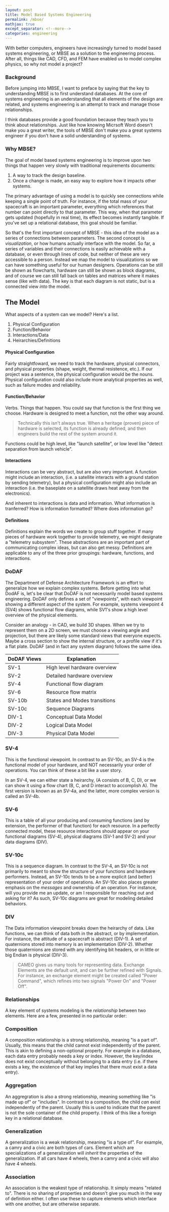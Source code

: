 ```yaml
---
layout: post
title: Model Based Systems Engineering
permalink: /mbse/
mathjax: true
except_separator: <!--more-->
categories: engineering
---
```


With better computers, engineers have increasingly turned to model based systems engineering, or MBSE as a solution to the engineering process. After all, things like CAD, CFD, and FEM have enabled us to model complex physics, so why not model a project? 

<!--more-->

### Background

Before jumping into MBSE, I want to preface by saying that the key to understanding MBSE is to first understand databases. At the core of systems engineering is an understanding that all elements of the design are related, and systems engineering is an attempt to track and manage those relationships. 

I think databases provide a good foundation because they teach you to think about relationships. Just like how knowing Micrsoft Word doesn't make you a great writer, the tools of MBSE don't make you a great systems engineer if you don't have a solid understanding of systems. 


### Why MBSE?

The goal of model based systems engineering is to improve upon two things that happen very slowly with traditional requirements documents:

1. A way to track the design baseline.
2. Once a change is made, an easy way to explore how it impacts other systems. 

The primary advantage of using a model is to quickly see connections while keeping a single point of truth. For instance, if the total mass of your spacecraft is an important parameter, everything which references that number can point directly to that parameter. This way, when that parameter gets updated (hopefully in real time), its effect becomes instantly tangible. If you've set up a relational database, this goal should be familiar. 

So that's the first important concept of MBSE - this idea of the model as a series of connections between parameters. The second concept is *visualization*, or how humans actually interface with the model. So far, a series of variables and their connections is easily achievable with a database, or even through lines of code, but neither of these are very accessible to a person. Instead we map the model to visualizations so we can have something useful for our human designers. Operations can be still be shown as flowcharts, hardware can still be shown as block diagrams, and of course we can still fall back on tables and matrices where it makes sense (like with data). The key is that each diagram is not static, but is a connected view *into* the model. 


## The Model

What aspects of a system can we model? Here's a list.

1. Physical Configuration
2. Function/Behavior 
3. Interactions/Data
4. Heirarchies/Definitions


#### Physical Configuration

Fairly straightfoward, we need to track the hardware, physical connectors, and physical properties (shape, weight, thermal resistence, etc.). If our project was a sentence, the physical configuration would be the nouns. Physical configuration could also include more analytical properties as well, such as failure modes and reliability.


#### Function/Behavior

Verbs. Things that happen. You could say that function is the first thing we choose. Hardware is designed to meet a function, not the other way around.

> Technically this isn't always true. When a heritage (proven) piece of hardware is selected, its function is already defined, and then engineers build the rest of the system around it. 

Functions could be high level, like "launch satellite", or low level like "detect separation from launch vehicle".  

#### Interactions

Interactions can be very abstract, but are also very important. A function might include an interaction, (i.e. a satellite interacts with a ground station by sending telemetry), but a physical configuration might also include an interaction (i.e. the baseplate on a satellite draws heat away from the electronics). 

And inherent to interactions is data and information. What information is tranferred? How is information formatted? Where does information go?


#### Definitions

Definitions explain the words we create to group stuff together. If many pieces of hardware work together to provide telemetry, we might designate a "telemetry subsystem". These abstractions are an important part of communicating complex ideas, but can also get messy. Definitions are applicable to any of the three prior groupings: hardware, functions, and interactions. 


### DoDAF

The Department of Defense Architecture Framework is an effort to generalize how we explain complex systems. Before getting into what DodAF is, let's be clear that DoDAF is not necessarily model based systems engineering. DoDAF only defines a set of "viewpoints", with each viewpoint showing a different aspect of the system. For example, systems viewpoint 4 (SV4) shows functional flow diagrams, while SV1's show a high level overview of the physical elements. 

Consider an analogy - in CAD, we build 3D shapes. When we try to represent them on a 2D screen, we must choose a viewing angle and projection, but there are likely some standard views that everyone expects. Maybe a cross section to show the internal structure, or a profile view if it's a flat plate. DoDAF (and in fact any system diagram) follows the same idea. 

| DoDAF Views   | Explanation
|--             |--
| SV-1          | High level hardware overview
| SV-2          | Detailed hardware overview
| SV-4          | Functional flow diagram
| SV-6          | Resource flow matrix
| SV-10b        | States and Modes transitions
| SV-10c        | Sequence Diagrams
| DIV-1         | Conceptual Data Model
| DIV-2         | Logical Data Model
| DIV-3         | Physical Data Model


### SV-4

This is the functional viewpoint. In contrast to an SV-10c, an SV-4 is the functional model of your hardware, and NOT necessarily your order of operations. You can think of these a bit like a user story. 

In an SV-4, we can either state a heirarchy, (A consists of B, C, D), or we can show it using a flow chart (B, C, and D interact to accomplish A). The first version is known as an SV-4a, and the latter, more complex version is called an SV-4b. 


### SV-6

This is a table of all your producing and consuming functions (and by extension, the performer of that function) for each resource. In a perfectly connected model, these resource interactions should appear on your functional diagrams (SV-4), physical diagrams (SV-1 and SV-2) and your data diagrams (DIV). 


### SV-10c

This is a sequence diagram. In contrast to the SV-4, an SV-10c is not primarily to meant to show the structure of your functions and hardware performers. Instead, an SV-10c tends to be a more explicit (and better) representation of your order of operations. An SV-10c also places greater emphasis on the *messages* and ownership of an operation. For instance, will you provide me an update, or am I responsible for reaching out and asking for it? As such, SV-10c diagrams are great for modeling detailed behaviors.


### DIV

The Data information viewpoint breaks down the heirarchy of data. Like functions, we can think of data both in the abstract, or by implementation. For instance, the attitude of a spacecraft is abstract (DIV-1). A set of quaternions stored into memory is an implementation (DIV-2). Whether those quaternions are stored with any identifying bit headers, or in little or big Endian is physical (DIV-3).

> CAMEO gives us many tools for representing data. Exchange Elements are the default unit, and can be further refined with Signals. For instance, an exchange element might be created called "Power Command", which refines into two signals "Power On" and "Power Off".


### Relationships

A key element of systems modeling is the *relationship* between two elements. Here are a few, presented in no particular order:

### Composition

A composition relationship is a strong relationship, meaning "is a part of". Usually, this means that the child cannot exist independently of the parent. This is akin to defining a non-optional property. For example in a database, each data entry probably needs a key or index. However, the key/index does not exist conceptually without belonging to a data entry (i.e. if there exists a key, the existence of that key implies that there must exist a data entry). 

### Aggregation

An aggregration is also a strong relationship, meaning something like "is made up of" or "includes". In contrast to a composition, the child *can* exist independently of the parent. Usually this is used to indicate that the parent is not the sole container of the child property. I think of this like a foreign key in a relational database. 

### Generalization

A generalization is a weak relationship, meaning "is a type of". For example, a camry and a civic are both types of cars. Element which are specializations of a generalization will *inherit* the properties of the generalization. If all cars have 4 wheels, then a camry and a civic will also have 4 wheels. 

### Association

An association is the weakest type of relationship. It simply means "related to". There is no sharing of properties and doesn't give you much in the way of definition either. I often use these to capture elements which interface with one another, but are otherwise separate. 





